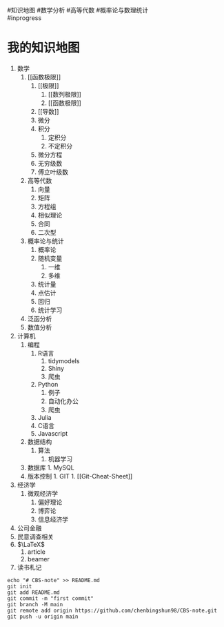 #知识地图   #数学分析 #高等代数 #概率论与数理统计  
#inprogress

# 我的知识地图

1. 数学
	1. [[函数极限]]
		1. [[极限]]
			1. [[数列极限]]
			2. [[函数极限]]
		2. [[导数]]
		3. 微分
		4. 积分
			1. 定积分
			2. 不定积分
		5. 微分方程
		6. 无穷级数
		7. 傅立叶级数
	2. 高等代数
		1. 向量
		2. 矩阵
		3. 方程组
		4. 相似理论
		5. 合同
		6. 二次型
	3. 概率论与统计
		1. 概率论
		2. 随机变量
			1. 一维
			2. 多维
		3. 统计量
		4. 点估计
		5. 回归
		6. 统计学习
	4. 泛函分析
	5. 数值分析
2. 计算机
	1. 编程
		1. R语言
			1. tidymodels
			2. Shiny
			3. 爬虫
		2. Python
			1. 例子
			2. 自动化办公
			3. 爬虫
		3. Julia
		4. C语言
		5. Javascript
	2. 数据结构
		1. 算法
			1. 机器学习
	3.  数据库
			1. MySQL
	4.	版本控制
			1. GIT
				1. [[Git-Cheat-Sheet]]
3. 经济学
	1. 微观经济学
		1. 偏好理论
		2. 博弈论
		3. 信息经济学
4. 公司金融
5. 民意调查相关
6. $\LaTeX$
	1. article
	2. beamer
7. 读书札记

```shell
echo "# CBS-note" >> README.md
git init
git add README.md
git commit -m "first commit"
git branch -M main
git remote add origin https://github.com/chenbingshun98/CBS-note.git
git push -u origin main
```